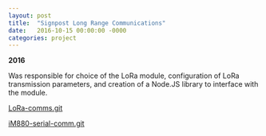 ```yaml
---
layout: post
title:  "Signpost Long Range Communications"
date:   2016-10-15 00:00:00 -0000
categories: project
---
```


**2016**

Was responsible for choice of the LoRa module, configuration of LoRa
transmission parameters, and creation of a Node.JS library to interface with the module.

[LoRa-comms.git][LoRa-comms.git]

[iM880-serial-comm.git][iM880-serial-comm.git]

[LoRa-comms.git]: https://github.com/lab11/LoRa-comms
[iM880-serial-comm.git]: https://github.com/lab11/iM880-serial-comm
